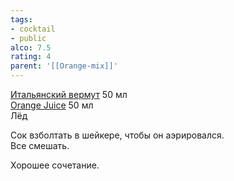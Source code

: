 ```yaml
---
tags:
- cocktail
- public
alco: 7.5
rating: 4
parent: '[[Orange-mix]]'
---
```


[Итальянский вермут](%D0%98%D1%82%D0%B0%D0%BB%D1%8C%D1%8F%D0%BD%D1%81%D0%BA%D0%B8%D0%B9%20%D0%B2%D0%B5%D1%80%D0%BC%D1%83%D1%82.md) 50 мл  
[Orange Juice](Orange%20Juice.md) 50 мл  
Лёд

Сок взболтать в шейкере, чтобы он аэрировался.  
Все смешать.

Хорошее сочетание.
